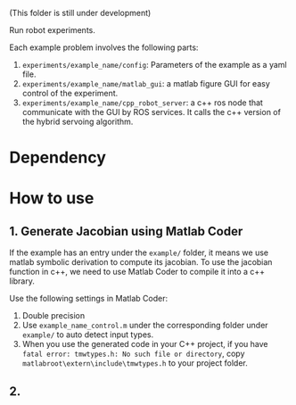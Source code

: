 (This folder is still under development)

Run robot experiments.

Each example problem involves the following parts:
1. `experiments/example_name/config`: Parameters of the example as a yaml file.
2. `experiments/example_name/matlab_gui`: a matlab figure GUI for easy control of the experiment.
3. `experiments/example_name/cpp_robot_server`: a c++ ros node that communicate with the GUI by ROS services. It calls the c++ version of the hybrid servoing algorithm.

# Dependency


# How to use
## 1. Generate Jacobian using Matlab Coder
If the example has an entry under the `example/` folder, it means we use matlab symbolic derivation to compute its jacobian. To use the jacobian function in c++, we need to use Matlab Coder to compile it into a c++ library.

Use the following settings in Matlab Coder:
1. Double precision
2. Use `example_name_control.m` under the corresponding folder under `example/` to auto detect input types.
3. When you use the generated code in your C++ project, if you have ` fatal error: tmwtypes.h: No such file or directory`, copy `matlabroot\extern\include\tmwtypes.h` to your project folder.

## 2. 